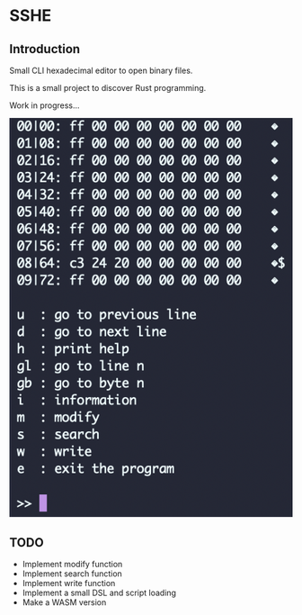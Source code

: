 # SSHE

## Introduction

Small CLI hexadecimal editor to open binary files. 

This is a small project to discover Rust programming.

Work in progress...

![](img/help.png)


## TODO

- Implement modify function
- Implement search function
- Implement write function
- Implement a small DSL and script loading
- Make a WASM version
